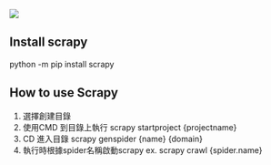 <img src="https://miro.medium.com/max/1200/1*YJNS0JVl7RsVDTmORGZ6xA.png"></img>
## Install scrapy  
python -m pip install scrapy  

## How to use Scrapy
1. 選擇創建目錄  
2. 使用CMD 到目錄上執行 scrapy startproject {projectname}  
3. CD 進入目錄 scrapy genspider {name} {domain}  
4. 執行時根據spider名稱啟動scrapy   ex. scrapy crawl {spider.name}  
